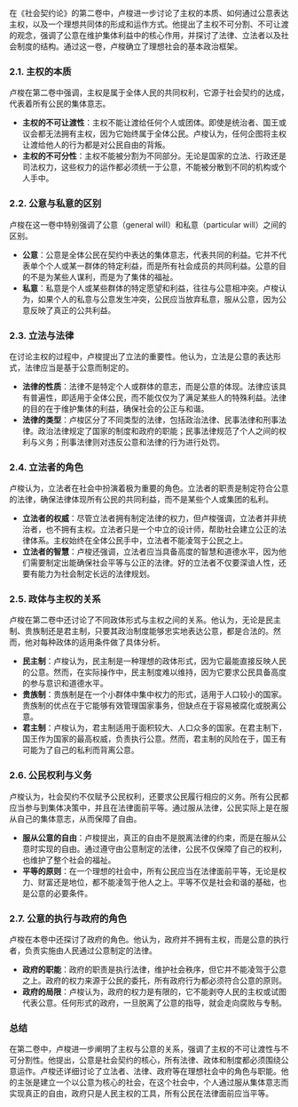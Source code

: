 在《社会契约论》的第二卷中，卢梭进一步讨论了主权的本质、如何通过公意表达主权，以及一个理想共同体的形成和运作方式。他提出了主权不可分割、不可让渡的观念，强调了公意在维护集体利益中的核心作用，并探讨了法律、立法者以及社会制度的结构。通过这一卷，卢梭确立了理想社会的基本政治框架。

### 2.1. 主权的本质
卢梭在第二卷中强调，主权是属于全体人民的共同权利，它源于社会契约的达成，代表着所有公民的集体意志。
- **主权的不可让渡性**：主权不能让渡给任何个人或团体。即使是统治者、国王或议会都无法拥有主权，因为它始终属于全体公民。卢梭认为，任何企图将主权让渡给他人的行为都是对公民自由的背叛。
- **主权的不可分性**：主权不能被分割为不同部分。无论是国家的立法、行政还是司法权力，这些权力的运作都必须统一于公意，不能被分散到不同的机构或个人手中。

### 2.2. 公意与私意的区别
卢梭在这一卷中特别强调了公意（general will）和私意（particular will）之间的区别。
- **公意**：公意是全体公民在契约中表达的集体意志，代表共同的利益。它并不代表单个个人或某一群体的特定利益，而是所有社会成员的共同利益。公意的目的不是为某些人谋利，而是为了集体的福祉。
- **私意**：私意是个人或某些群体的特定愿望和利益，往往与公意相冲突。卢梭认为，如果个人的私意与公意发生冲突，公民应当放弃私意，服从公意，因为公意反映了真正的公共利益。

### 2.3. 立法与法律
在讨论主权的过程中，卢梭提出了立法的重要性。他认为，立法是公意的表达形式，法律应当是基于公意而制定的。
- **法律的性质**：法律不是特定个人或群体的意志，而是公意的体现。法律应该具有普遍性，即适用于全体公民，而不能仅仅为了满足某些人的特殊利益。法律的目的在于维护集体的利益，确保社会的公正与和谐。
- **法律的类型**：卢梭区分了不同类型的法律，包括政治法律、民事法律和刑事法律。政治法律规定了国家的制度和政府的职能；民事法律规范了个人之间的权利与义务；刑事法律则对违反公意和法律的行为进行处罚。

### 2.4. 立法者的角色
卢梭认为，立法者在社会中扮演着极为重要的角色。立法者的职责是制定符合公意的法律，确保法律体现所有公民的共同利益，而不是某些个人或集团的私利。
- **立法者的权威**：尽管立法者拥有制定法律的权力，但卢梭强调，立法者并非统治者，也不拥有主权。立法者只是一个中立的设计师，帮助社会建立公正的法律体系。主权始终在全体公民手中，立法者不能凌驾于公民之上。
- **立法者的智慧**：卢梭还强调，立法者应当具备高度的智慧和道德水平，因为他们需要制定出能确保社会平等与公正的法律。好的立法者不仅要深谙人性，还要有能力为社会制定长远的法律规划。

### 2.5. 政体与主权的关系
卢梭在第二卷中还讨论了不同政体形式与主权之间的关系。他认为，无论是民主制、贵族制还是君主制，只要其政治制度能够忠实地表达公意，都是合法的。然而，他对每种政体的适用条件做了具体分析。
- **民主制**：卢梭认为，民主制是一种理想的政体形式，因为它最能直接反映人民的公意。然而，在实际操作中，民主制度难以维持，因为它要求公民具备高度的参与意识和道德水平。
- **贵族制**：贵族制是在一个小群体中集中权力的形式，适用于人口较小的国家。贵族制的优点在于它能够有效管理国家事务，但缺点在于容易被腐化或脱离公意。
- **君主制**：卢梭认为，君主制适用于面积较大、人口众多的国家。在君主制下，国王作为国家的最高权威，负责执行公意。然而，君主制的风险在于，国王有可能为了自己的私利而背离公意。

### 2.6. 公民权利与义务
卢梭认为，社会契约不仅赋予公民权利，还要求公民履行相应的义务。所有公民都应当参与到集体决策中，并且在法律面前平等。通过服从法律，公民实际上是在服从自己的集体意志，从而保障了自由。
- **服从公意的自由**：卢梭提出，真正的自由不是脱离法律的约束，而是在服从公意时实现的自由。通过遵守由公意制定的法律，公民不仅保障了自己的权利，也维护了整个社会的福祉。
- **平等的原则**：在一个理想的社会中，所有公民应当在法律面前平等，无论是权力、财富还是地位，都不能凌驾于他人之上。平等不仅是社会和谐的基础，也是公意的必要条件。

### 2.7. 公意的执行与政府的角色
卢梭在本卷中还探讨了政府的角色。他认为，政府并不拥有主权，而是公意的执行者，负责实施由人民通过公意制定的法律。
- **政府的职能**：政府的职责是执行法律，维护社会秩序，但它并不能凌驾于公意之上。政府的权力来源于公民的委托，所有政府行为都必须符合公意的原则。
- **政府的局限**：卢梭认为，政府的权力是有限的，它不能剥夺人民的主权或试图代表公意。任何形式的政府，一旦脱离了公意的指导，就会走向腐败与专制。

### 总结
在第二卷中，卢梭进一步阐明了主权与公意的关系，强调了主权的不可让渡性与不可分割性。他提出，公意是社会契约的核心，所有法律、政体和制度都必须围绕公意运作。卢梭还详细讨论了立法者、法律、政府等在理想社会中的角色与职能。他的主张是建立一个以公意为核心的社会，在这个社会中，个人通过服从集体意志而实现真正的自由，政府只是人民主权的工具，所有公民在法律面前应当平等。